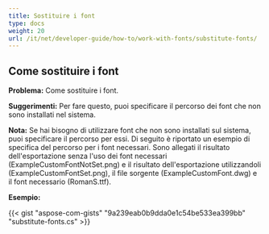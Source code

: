 ```yaml
---
title: Sostituire i font
type: docs
weight: 20
url: /it/net/developer-guide/how-to/work-with-fonts/substitute-fonts/
---
```



## **Come sostituire i font**

**Problema:** Come sostituire i font.

**Suggerimenti:** Per fare questo, puoi specificare il percorso dei font che non sono installati nel sistema.

**Nota:** Se hai bisogno di utilizzare font che non sono installati sul sistema, puoi specificare il percorso per essi. Di seguito è riportato un esempio di specifica del percorso per i font necessari. Sono allegati il risultato dell'esportazione senza l'uso dei font necessari (ExampleCustomFontNotSet.png) e il risultato dell'esportazione utilizzandoli (ExampleCustomFontSet.png), il file sorgente (ExampleCustomFont.dwg) e il font necessario (RomanS.ttf).

**Esempio:**

{{< gist "aspose-com-gists" "9a239eab0b9dda0e1c54be533ea399bb" "substitute-fonts.cs" >}}
